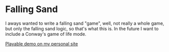 # Falling Sand

I aways wanted to write a falling sand "game", well, not really a whole game, but only the falling sand logic, so that's what this is.
In the future I want to include a Conway's game of life mode.

[Playable demo on my personal site](https://chufretalas.vercel.app/jogos/falling_sand)
